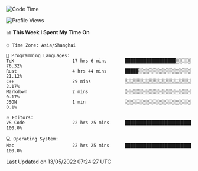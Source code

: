 <!--START_SECTION:waka-->
![Code Time](http://img.shields.io/badge/Code%20Time-1%2C305%20hrs%2022%20mins-blue)

![Profile Views](http://img.shields.io/badge/Profile%20Views-114-blue)

📊 **This Week I Spent My Time On** 

```text
⌚︎ Time Zone: Asia/Shanghai

💬 Programming Languages: 
TeX                      17 hrs 6 mins       ███████████████████░░░░░░   76.32% 
Rust                     4 hrs 44 mins       █████░░░░░░░░░░░░░░░░░░░░   21.12% 
C++                      29 mins             ░░░░░░░░░░░░░░░░░░░░░░░░░   2.17% 
Markdown                 2 mins              ░░░░░░░░░░░░░░░░░░░░░░░░░   0.17% 
JSON                     1 min               ░░░░░░░░░░░░░░░░░░░░░░░░░   0.1%

🔥 Editors: 
VS Code                  22 hrs 25 mins      █████████████████████████   100.0%

💻 Operating System: 
Mac                      22 hrs 25 mins      █████████████████████████   100.0%

```


 Last Updated on 13/05/2022 07:24:27 UTC
<!--END_SECTION:waka-->
